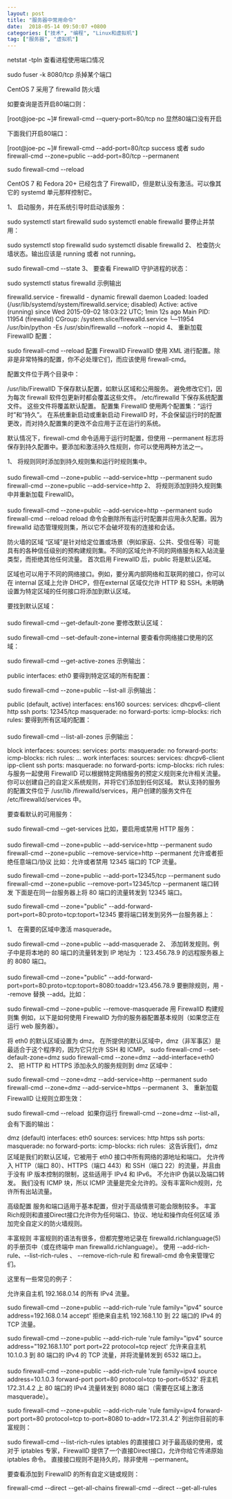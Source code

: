 ```yaml
---
layout: post
title: "服务器中常用命令"
date:  2018-05-14 09:50:07 +0800
categories: ["技术", "编程", "Linux和虚拟机"]
tag: ["服务器", "虚拟机"]
---
```


netstat -tpln 查看进程使用端口情况

sudo fuser -k 8080/tcp 杀掉某个端口

CentOS 7 采用了 firewalld 防火墙

如要查询是否开启80端口则：

[root@joe-pc ~]# firewall-cmd --query-port=80/tcp no
显然80端口没有开启

下面我们开启80端口：

[root@joe-pc ~]# firewall-cmd --add-port=80/tcp success
或者
sudo firewall-cmd --zone=public --add-port=80/tcp --permanent

sudo firewall-cmd --reload

CentOS 7 和 Fedora 20+ 已经包含了 FirewallD，但是默认没有激活。可以像其它的 systemd 单元那样控制它。

1、 启动服务，并在系统引导时启动该服务：

sudo systemctl start firewalld
sudo systemctl enable firewalld
要停止并禁用：

sudo systemctl stop firewalld
sudo systemctl disable firewalld
2、 检查防火墙状态。输出应该是 running 或者 not running。

sudo firewall-cmd --state
3、 要查看 FirewallD 守护进程的状态：

sudo systemctl status firewalld
示例输出

firewalld.service - firewalld - dynamic firewall daemon
Loaded: loaded (/usr/lib/systemd/system/firewalld.service; disabled)
Active: active (running) since Wed 2015-09-02 18:03:22 UTC; 1min 12s ago
Main PID: 11954 (firewalld)
CGroup: /system.slice/firewalld.service
└─11954 /usr/bin/python -Es /usr/sbin/firewalld --nofork --nopid
4、 重新加载 FirewallD 配置：

sudo firewall-cmd --reload
配置 FirewallD
FirewallD 使用 XML 进行配置。除非是非常特殊的配置，你不必处理它们，而应该使用 firewall-cmd。

配置文件位于两个目录中：

/usr/lib/FirewallD 下保存默认配置，如默认区域和公用服务。 避免修改它们，因为每次 firewall 软件包更新时都会覆盖这些文件。
/etc/firewalld 下保存系统配置文件。 这些文件将覆盖默认配置。
配置集
FirewallD 使用两个配置集：“运行时”和“持久”。 在系统重新启动或重新启动 FirewallD 时，不会保留运行时的配置更改，而对持久配置集的更改不会应用于正在运行的系统。

默认情况下，firewall-cmd 命令适用于运行时配置，但使用 --permanent 标志将保存到持久配置中。要添加和激活持久性规则，你可以使用两种方法之一。

1、 将规则同时添加到持久规则集和运行时规则集中。 

sudo firewall-cmd --zone=public --add-service=http --permanent
sudo firewall-cmd --zone=public --add-service=http
2、 将规则添加到持久规则集中并重新加载 FirewallD。 

sudo firewall-cmd --zone=public --add-service=http --permanent
sudo firewall-cmd --reload
reload 命令会删除所有运行时配置并应用永久配置。因为 firewalld 动态管理规则集，所以它不会破坏现有的连接和会话。

防火墙的区域
“区域”是针对给定位置或场景（例如家庭、公共、受信任等）可能具有的各种信任级别的预构建规则集。不同的区域允许不同的网络服务和入站流量类型，而拒绝其他任何流量。 首次启用 FirewallD 后，public 将是默认区域。

区域也可以用于不同的网络接口。例如，要分离内部网络和互联网的接口，你可以在 internal 区域上允许 DHCP，但在external 区域仅允许 HTTP 和 SSH。未明确设置为特定区域的任何接口将添加到默认区域。

要找到默认区域： 

sudo firewall-cmd --get-default-zone
要修改默认区域：

sudo firewall-cmd --set-default-zone=internal
要查看你网络接口使用的区域：

sudo firewall-cmd --get-active-zones
示例输出：

public
interfaces: eth0
要得到特定区域的所有配置：

sudo firewall-cmd --zone=public --list-all
示例输出：

public (default, active)
interfaces: ens160
sources:
services: dhcpv6-client http ssh
ports: 12345/tcp
masquerade: no
forward-ports:
icmp-blocks:
rich rules:
要得到所有区域的配置： 

sudo firewall-cmd --list-all-zones
示例输出：

block
interfaces:
sources:
services:
ports:
masquerade: no
forward-ports:
icmp-blocks:
rich rules:
...
work
interfaces:
sources:
services: dhcpv6-client ipp-client ssh
ports:
masquerade: no
forward-ports:
icmp-blocks:
rich rules:
与服务一起使用
FirewallD 可以根据特定网络服务的预定义规则来允许相关流量。你可以创建自己的自定义系统规则，并将它们添加到任何区域。 默认支持的服务的配置文件位于 /usr/lib /firewalld/services，用户创建的服务文件在 /etc/firewalld/services 中。

要查看默认的可用服务：

sudo firewall-cmd --get-services
比如，要启用或禁用 HTTP 服务： 

sudo firewall-cmd --zone=public --add-service=http --permanent
sudo firewall-cmd --zone=public --remove-service=http --permanent
允许或者拒绝任意端口/协议
比如：允许或者禁用 12345 端口的 TCP 流量。

sudo firewall-cmd --zone=public --add-port=12345/tcp --permanent
sudo firewall-cmd --zone=public --remove-port=12345/tcp --permanent
端口转发
下面是在同一台服务器上将 80 端口的流量转发到 12345 端口。

sudo firewall-cmd --zone="public" --add-forward-port=port=80:proto=tcp:toport=12345
要将端口转发到另外一台服务器上：

1、 在需要的区域中激活 masquerade。

sudo firewall-cmd --zone=public --add-masquerade
2、 添加转发规则。例子中是将本地的 80 端口的流量转发到 IP 地址为 ：123.456.78.9 的远程服务器上的 8080 端口。

sudo firewall-cmd --zone="public" --add-forward-port=port=80:proto=tcp:toport=8080:toaddr=123.456.78.9
要删除规则，用 --remove 替换 --add。比如：

sudo firewall-cmd --zone=public --remove-masquerade
用 FirewallD 构建规则集
例如，以下是如何使用 FirewallD 为你的服务器配置基本规则（如果您正在运行 web 服务器）。

将 eth0 的默认区域设置为 dmz。 在所提供的默认区域中，dmz（非军事区）是最适合于这个程序的，因为它只允许 SSH 和 ICMP。
sudo firewall-cmd --set-default-zone=dmz
sudo firewall-cmd --zone=dmz --add-interface=eth0
2、 把 HTTP 和 HTTPS 添加永久的服务规则到 dmz 区域中：

sudo firewall-cmd --zone=dmz --add-service=http --permanent
sudo firewall-cmd --zone=dmz --add-service=https --permanent
 3、 重新加载 FirewallD 让规则立即生效：

sudo firewall-cmd --reload
 如果你运行 firewall-cmd --zone=dmz --list-all， 会有下面的输出：

dmz (default)
interfaces: eth0
sources:
services: http https ssh
ports:
masquerade: no
forward-ports:
icmp-blocks:
rich rules:
 这告诉我们，dmz 区域是我们的默认区域，它被用于 eth0 接口中所有网络的源地址和端口。 允许传入 HTTP（端口 80）、HTTPS（端口 443）和 SSH（端口 22）的流量，并且由于没有 IP 版本控制的限制，这些适用于 IPv4 和 IPv6。 不允许IP 伪装以及端口转发。 我们没有 ICMP 块，所以 ICMP 流量是完全允许的。没有丰富Rich规则，允许所有出站流量。

高级配置
服务和端口适用于基本配置，但对于高级情景可能会限制较多。 丰富Rich规则和直接Direct接口允许你为任何端口、协议、地址和操作向任何区域 添加完全自定义的防火墙规则。

丰富规则
丰富规则的语法有很多，但都完整地记录在 firewalld.richlanguage(5) 的手册页中（或在终端中 man firewalld.richlanguage）。 使用 --add-rich-rule、--list-rich-rules 、 --remove-rich-rule 和 firewall-cmd 命令来管理它们。

这里有一些常见的例子：

允许来自主机 192.168.0.14 的所有 IPv4 流量。

sudo firewall-cmd --zone=public --add-rich-rule 'rule family="ipv4" source address=192.168.0.14 accept'
拒绝来自主机 192.168.1.10 到 22 端口的 IPv4 的 TCP 流量。

sudo firewall-cmd --zone=public --add-rich-rule 'rule family="ipv4" source address="192.168.1.10" port port=22 protocol=tcp reject'
允许来自主机 10.1.0.3 到 80 端口的 IPv4 的 TCP 流量，并将流量转发到 6532 端口上。 

sudo firewall-cmd --zone=public --add-rich-rule 'rule family=ipv4 source address=10.1.0.3 forward-port port=80 protocol=tcp to-port=6532'
将主机 172.31.4.2 上 80 端口的 IPv4 流量转发到 8080 端口（需要在区域上激活 masquerade）。

sudo firewall-cmd --zone=public --add-rich-rule 'rule family=ipv4 forward-port port=80 protocol=tcp to-port=8080 to-addr=172.31.4.2'
列出你目前的丰富规则：

sudo firewall-cmd --list-rich-rules
iptables 的直接接口
对于最高级的使用，或对于 iptables 专家，FirewallD 提供了一个直接Direct接口，允许你给它传递原始 iptables 命令。 直接接口规则不是持久的，除非使用 --permanent。

要查看添加到 FirewallD 的所有自定义链或规则：

firewall-cmd --direct --get-all-chains
firewall-cmd --direct --get-all-rules